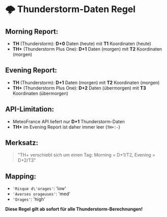 # 🌩️ Thunderstorm-Daten Regel

## **Morning Report:**
- **TH** (Thunderstorm): **D+0** Daten (heute) mit **T1** Koordinaten (heute)
- **TH+** (Thunderstorm Plus One): **D+1** Daten (morgen) mit **T2** Koordinaten (morgen)

## **Evening Report:**
- **TH** (Thunderstorm): **D+1** Daten (morgen) mit **T2** Koordinaten (morgen)
- **TH+** (Thunderstorm Plus One): **D+2** Daten (übermorgen) mit **T3** Koordinaten (übermorgen)

## **API-Limitation:**
- MeteoFrance API liefert nur **D+1** Thunderstorm-Daten
- **TH+** im Evening Report ist daher immer leer (`TH+:-`)

## **Merksatz:**
> "TH+ verschiebt sich um einen Tag: Morning = D+1/T2, Evening = D+2/T3"

## **Mapping:**
- `'Risque d\'orages'`: 'low'
- `'Averses orageuses'`: 'med'  
- `'Orages'`: 'high'

**Diese Regel gilt ab sofort für alle Thunderstorm-Berechnungen!** 